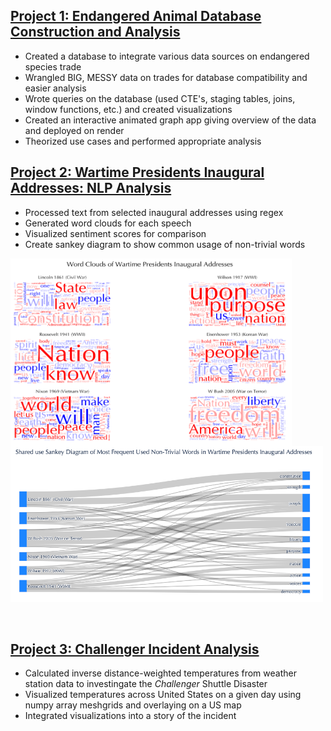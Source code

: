 ## [Project 1: Endangered Animal Database Construction and Analysis](https://github.com/thclough/endangered_db)
* Created a database to integrate various data sources on endangered species trade
* Wrangled BIG, MESSY data on trades for database compatibility and easier analysis
* Wrote queries on the database (used CTE's, staging tables, joins, window functions, etc.) and created visualizations
* Created an interactive animated graph app giving overview of the data and deployed on render
* Theorized use cases and performed appropriate analysis

## [Project 2: Wartime Presidents Inaugural Addresses: NLP Analysis](https://github.com/thclough/inaugural_address_analysis)
* Processed text from selected inaugural addresses using regex
* Generated word clouds for each speech
* Visualized sentiment scores for comparison
* Create sankey diagram to show common usage of non-trivial words

<img src="/preview_images/word_clouds.png" height=300 width=450 align="left"></img>
<p>
<img src="https://github.com/thclough/inaugural_address_analysis/blob/main/output/vocab_sankey.png" height=250 width=500"></img>
</p>

<br>

## [Project 3: Challenger Incident Analysis](https://github.com/thclough/challenger_incident_analysis)
* Calculated inverse distance-weighted temperatures from weather station data to investingate the *Challenger* Shuttle Disaster
* Visualized temperatures across United States on a given day using numpy array meshgrids and overlaying on a US map
* Integrated visualizations into a story of the incident

